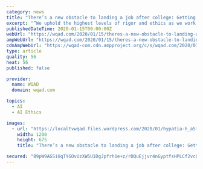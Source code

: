 ```yaml
---
category: news
title: "There’s a new obstacle to landing a job after college: Getting approved by AI"
excerpt: "“We uphold the highest levels of rigor and ethics as we work every day to increase fairness and objectivity in the hiring process,” the company said. To get a sense for what it’s actually like to be knowingly graded by a computer, I recently tried out a simulator that’s available online from Los Angeles-based startup Yobs, which uses ..."
publishedDateTime: 2020-01-15T00:00:00Z
webUrl: "https://wqad.com/2020/01/15/theres-a-new-obstacle-to-landing-a-job-after-college-getting-approved-by-ai/"
ampWebUrl: "https://wqad.com/2020/01/15/theres-a-new-obstacle-to-landing-a-job-after-college-getting-approved-by-ai/amp/"
cdnAmpWebUrl: "https://wqad-com.cdn.ampproject.org/c/s/wqad.com/2020/01/15/theres-a-new-obstacle-to-landing-a-job-after-college-getting-approved-by-ai/amp/"
type: article
quality: 56
heat: 56
published: false

provider:
  name: WQAD
  domain: wqad.com

topics:
  - AI
  - AI Ethics

images:
  - url: "https://localtvwqad.files.wordpress.com/2020/01/hypatia-h_a5f0a9b9ff0284a5b072914e01a00a43-h_8138990c8bbed2ae45a7a08265e571b5.jpg?quality=85&strip=all&w=1200"
    width: 1200
    height: 675
    title: "There’s a new obstacle to landing a job after college: Getting approved by AI"

secured: "B9pW9AGSiUqTYGOvUzXW5U1DgJpfrh1e+z/rDQuEjjvr4nGyptfsHPLCf2vcGe1SiKEbp6ENukLUyHCvStV9q98EBbAoJU3G02WHAS0ViyGsryU5MkJ4u6BqKHdwG9S1+pX7ckD0KcF5WYHXc28S6US2Ho7cUfmRqufO8gTPMBYF5Ri0X94DLQbZJY3wGst7cdsAMcdJ+2c/nQbdx4GpIDEH+dzqfqT4zqgHaDi0i54623gWaiF/LjG9g7AXSQLZlAJDMK8NS1ugnBjbdbRLdrE9bvpaaqSsNVwcBCIpUB+LfaoLvHicFuM+BTcOE9y3E3g1hNlvqcn8qcQAMd6Lb9RbsdpjfuD636tJ9N4novEL4Qk7s6LrLGEPLfHVIg7+wjcmiXlnlz8eA2SAN2EfDoPtAq7+vBQod6SGxI5grX2Xacs/vKE93m60riIprk7RUFQz/jAaPMU6xqojM6Fccg==;3TU9DkW7FLUx4dTqXFouiw=="
---
```


